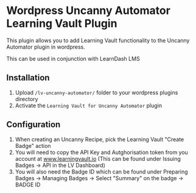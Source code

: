 # Wordpress Uncanny Automator Learning Vault Plugin

This plugin allows you to add Learning Vault functionality to the Uncanny Automator plugin in wordpress. 

This can be used in conjunction with LearnDash LMS


## Installation

1. Upload `/lv-uncanny-automator/` folder to your wordpress plugins directory
2. Activate the `Learning Vault for Uncanny Automator` plugin

## Configuration

1. When creating an Uncanny Recipe, pick the Learning Vault "Create Badge" action
2. You will need to copy the API Key and Autghorisation token from you account at www.learningvault.io (This can be found under Issuing Badges -> API in the LV Dashboard)
3. You will also need the Badge ID which can be found under Preparing Badges -> Managing Badges -> Select "Summary" on the badge -> BADGE ID
